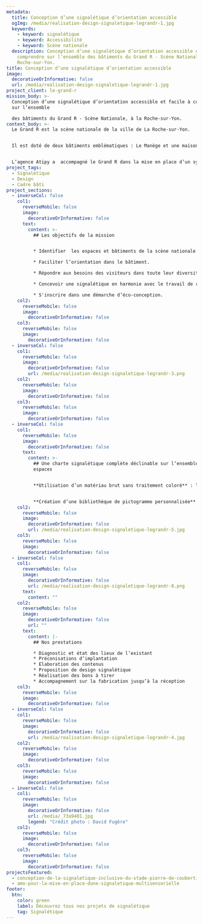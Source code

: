 ```yaml
---
metadata:
  title: Conception d’une signalétique d’orientation accessible
  ogImg: /media/realisation-design-signaletique-legrandr-1.jpg
  keywords:
    - keyword: signalétique
    - keyword: Accessibilité
    - keyword: Scène nationale
  description: Conception d’une signalétique d’orientation accessible et facile à
    comprendre sur l’ensemble des bâtiments du Grand R - Scène Nationale, à la
    Roche-sur-Yon.
title: Conception d’une signalétique d’orientation accessible
image:
  decorativeOrInformative: false
  url: /media/realisation-design-signaletique-legrandr-1.jpg
project_client: le-grand-r
mission_body: >-
  Conception d’une signalétique d’orientation accessible et facile à comprendre
  sur l’ensemble

  des bâtiments du Grand R - Scène Nationale, à la Roche-sur-Yon.
context_body: >-
  Le Grand R est la scène nationale de la ville de La Roche-sur-Yon. 


  Il est doté de deux bâtiments emblématiques : Le Manège et une maison des écrivains et de la littérature : la Maison Gueffier. Le Manège est composé d’une salle de spectacle pouvant accueillir 840 personnes et d’un studio de danse de 246 m2. Dans des espaces de cette dimension et avec une circulation dans les étages en demi-cercle, il est essentiel pour le public de pouvoir facilement se repérer.


  L’agence Atipy a  accompagné le Grand R dans la mise en place d’un système signalétique pouvant s’adapter aux deux bâtiments, dans les parties accessibles au public, et dans les espaces techniques.
project_tags:
  - Signalétique
  - Design
  - Cadre bâti
project_sections:
  - inverseCol: false
    col1:
      reverseMobile: false
      image:
        decorativeOrInformative: false
      text:
        content: >-
          ## Les objectifs de la mission


          * Identifier  les espaces et bâtiments de la scène nationale du Grand R.

          * Faciliter l’orientation dans le bâtiment.

          * Répondre aux besoins des visiteurs dans toute leur diversité, dont les personnes en situation de handicap.

          * Concevoir une signalétique en harmonie avec le travail de réaménagement du hall d’entrée du Manège et l’identité propre au Grand R. 

          * S'inscrire dans une démarche d’éco-conception.
    col2:
      reverseMobile: false
      image:
        decorativeOrInformative: false
    col3:
      reverseMobile: false
      image:
        decorativeOrInformative: false
  - inverseCol: false
    col1:
      reverseMobile: false
      image:
        decorativeOrInformative: false
        url: /media/realisation-design-signaletique-legrandr-3.png
    col2:
      reverseMobile: false
      image:
        decorativeOrInformative: false
    col3:
      reverseMobile: false
      image:
        decorativeOrInformative: false
  - inverseCol: false
    col1:
      reverseMobile: false
      image:
        decorativeOrInformative: false
      text:
        content: >-
          ## Une charte signalétique complète déclinable sur l’ensemble des
          espaces


          **Utilisation d’un matériau brut sans traitement coloré** : le contreplaqué multiplis auquel s’ajoute des découpes spécifiques pour définir les espaces puis une plaque de Kairlin noir pour identifier rapidement les points stratégiques d’orientation.


          **Création d’une bibliothèque de pictogramme personnalisée** : Chaque espace est identifié par un pictogramme spécialement conçu pour le Grand R. Les pictogrammes sont des outils importants pour favoriser la bonne compréhension des informations. Au-delà de leur aspect ludiques, ils sont utiles pour les non-lecteurs : enfants, troubles DYS, langue étrangère...
    col2:
      reverseMobile: false
      image:
        decorativeOrInformative: false
        url: /media/realisation-design-signaletique-legrandr-5.jpg
    col3:
      reverseMobile: false
      image:
        decorativeOrInformative: false
  - inverseCol: false
    col1:
      reverseMobile: false
      image:
        decorativeOrInformative: false
        url: /media/realisation-design-signaletique-legrandr-8.png
      text:
        content: ""
    col2:
      reverseMobile: false
      image:
        decorativeOrInformative: false
        url: ""
      text:
        content: |-
          ## Nos prestations

          * Diagnostic et état des lieux de l’existant
          * Préconisations d’implantation
          * Elaboration des contenus
          * Proposition de design signalétique
          * Réalisation des bons à tirer
          * Accompagnement sur la fabrication jusqu’à la réception
    col3:
      reverseMobile: false
      image:
        decorativeOrInformative: false
  - inverseCol: false
    col1:
      reverseMobile: false
      image:
        decorativeOrInformative: false
        url: /media/realisation-design-signaletique-legrandr-4.jpg
    col2:
      reverseMobile: false
      image:
        decorativeOrInformative: false
    col3:
      reverseMobile: false
      image:
        decorativeOrInformative: false
  - inverseCol: false
    col1:
      reverseMobile: false
      image:
        decorativeOrInformative: false
        url: /media/_73a9401.jpg
        legend: "Crédit photo : David Fugère"
    col2:
      reverseMobile: false
      image:
        decorativeOrInformative: false
    col3:
      reverseMobile: false
      image:
        decorativeOrInformative: false
projectsFeatured:
  - conception-de-la-signaletique-inclusive-du-stade-pierre-de-coubertin
  - amo-pour-la-mise-en-place-dune-signaletique-multisensorielle
footer:
  btn:
    color: green
    label: Découvrez tous nos projets de signalétique
    tag: Signalétique
---
```

